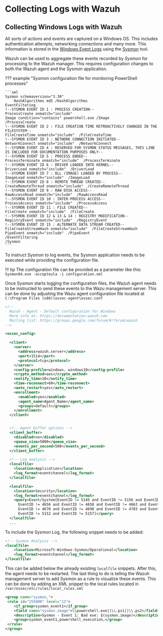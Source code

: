 # Collecting Logs with Wazuh

## Collecting Windows Logs with Wazuh

All sorts of actions and events are captured on a Windows OS. This includes authentication attempts, networking connections and many more. This information is stored in the [Windows Event Logs](../../blue/endpoint-security/windows/windows_event_logs.md) using the [Sysmon](../../blue/endpoint-security/windows/sysmon.md) tool.

Wazuh can be used to aggregate these events recorded by *Sysmon* for processing to the Wazuh manager. This requires configuration changes to both the Wazuh agent and the Sysmon application. 

??? example "Sysmon configuration file for monitoring PowerShell processes"
    
    ```xml
    Sysmon schemaversion="3.30" 
        HashAlgorithms md5 /HashAlgorithms 
    EventFiltering 
    !--SYSMON EVENT ID 1 : PROCESS CREATION-- 
    ProcessCreate onmatch="include" 
    Image condition="contains" powershell.exe /Image 
    /ProcessCreate 
    !--SYSMON EVENT ID 2 : FILE CREATION TIME RETROACTIVELY CHANGED IN THE FILESYSTEM-- 
    FileCreateTime onmatch="include"  /FileCreateTime 
    !--SYSMON EVENT ID 3 : NETWORK CONNECTION INITIATED-- 
    NetworkConnect onmatch="include"  /NetworkConnect 
    !--SYSMON EVENT ID 4 : RESERVED FOR SYSMON STATUS MESSAGES, THIS LINE IS INCLUDED FOR DOCUMENTATION PURPOSES ONLY-- 
    !--SYSMON EVENT ID 5 : PROCESS ENDED-- 
    ProcessTerminate onmatch="include"  /ProcessTerminate 
    !--SYSMON EVENT ID 6 : DRIVER LOADED INTO KERNEL-- 
    DriverLoad onmatch="include"  /DriverLoad  
    !--SYSMON EVENT ID 7 : DLL (IMAGE) LOADED BY PROCESS-- 
    ImageLoad onmatch="include"  /ImageLoad 
    !--SYSMON EVENT ID 8 : REMOTE THREAD CREATED-- 
    CreateRemoteThread onmatch="include"  /CreateRemoteThread 
    !--SYSMON EVENT ID 9 : RAW DISK ACCESS-- 
    RawAccessRead onmatch="include"  /RawAccessRead  
    !--SYSMON EVENT ID 10 : INTER-PROCESS ACCESS-- 
    ProcessAccess onmatch="include"  /ProcessAccess 
    !--SYSMON EVENT ID 11 : FILE CREATED-- 
    FileCreate onmatch="include"  /FileCreate 
    !--SYSMON EVENT ID 12 & 13 & 14 : REGISTRY MODIFICATION-- 
    RegistryEvent onmatch="include"  /RegistryEvent 
    !--SYSMON EVENT ID 15 : ALTERNATE DATA STREAM CREATED-- 
    FileCreateStreamHash onmatch="include"  /FileCreateStreamHash  
    PipeEvent onmatch="include"  /PipeEvent 
    /EventFiltering 
    /Sysmon 
    ```

To instruct Sysmon to log events, the Sysmon application needs to be executed while providing the configuration file.

!!! tip
    The configuration file can be provided as a parameter like this:  
    ``Sysmon64.exe -accepteula -i configuration.xml``

Once Sysmon starts logging the configuration files, the Wazuh agent needs to be instructed to send these events to the Wazu management server. This can be done by adjusting the Wazu agent configuration file located at ``C:\Program Files (x86)\ossec-agent\ossec.conf``

```xml
<!--
  Wazuh - Agent - Default configuration for Windows
  More info at: https://documentation.wazuh.com
  Mailing list: https://groups.google.com/forum/#!forum/wazuh
-->

<ossec_config>

  <client>
    <server>
      <address>wazuh.server</address>
      <port>1514</port>
      <protocol>tcp</protocol>
    </server>
    <config-profile>windows, windows10</config-profile>
    <crypto_method>aes</crypto_method>
    <notify_time>10</notify_time>
    <time-reconnect>60</time-reconnect>
    <auto_restart>yes</auto_restart>
    <enrollment>
      <enabled>yes</enabled>
      <agent_name>Agent_Name</agent_name>
      <groups>default</groups>
    </enrollment>
  </client>


  <!-- Agent buffer options -->
  <client_buffer>
    <disabled>no</disabled>
    <queue_size>5000</queue_size>
    <events_per_second>500</events_per_second>
  </client_buffer>

  <!-- Log analysis -->
  <localfile>
    <location>Application</location>
    <log_format>eventchannel</log_format>
  </localfile>

  <localfile>
    <location>Security</location>
    <log_format>eventchannel</log_format>
    <query>Event/System[EventID != 5145 and EventID != 5156 and EventID != 5447 and
      EventID != 4656 and EventID != 4658 and EventID != 4663 and EventID != 4660 and
      EventID != 4670 and EventID != 4690 and EventID != 4703 and EventID != 4907 and
      EventID != 5152 and EventID != 5157]</query>
  </localfile>
  ...
```

To include the Sysmon Log, the following snippet needs to be added:

```xml
<!-- Sysmon Analysis -->
<localfile>
    <location>Microsoft-Windows-Sysmon/Operational</location>
    <log_format>eventchannel</log_format>
</localfile>
```

This can be added below the already existing ``localfile`` snippets. After this, the agent needs to be restarted. The last thing to do is telling the Wazuh management server to add Sysmon as a rule to visualize these events. This can be done by adding an XML snippet to the local rules located in ``/var/ossec/etc/rules/local_rules.xml``

```xml
<group name="sysmon,">
 <rule id="255000" level="12">
    <if_group>sysmon_event1</if_group>
    <field name="sysmon.image">\\powershell.exe||\\.ps1||\\.ps2</field>
    <description>Sysmon - Event 1: Bad exe: $(sysmon.image)</description>
    <group>sysmon_event1,powershell_execution,</group>
 </rule>
</group>
```

